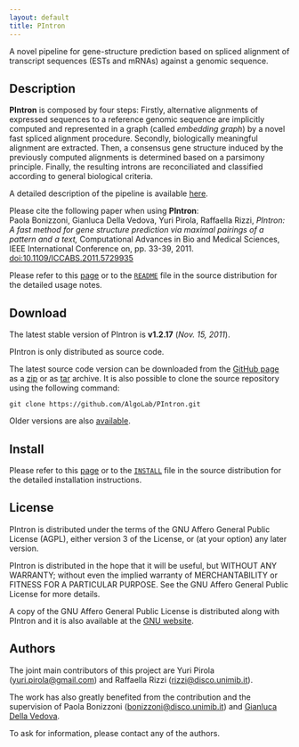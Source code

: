 ```yaml
---
layout: default
title: PIntron
---
```


A novel pipeline for gene-structure prediction based on spliced alignment of transcript sequences (ESTs and mRNAs) against a genomic sequence.

## Description

**PIntron** is composed by four steps:
Firstly, alternative alignments of expressed sequences to a reference
genomic sequence are implicitly computed and represented in a graph
(called *embedding graph*) by a novel fast spliced alignment procedure.
Secondly, biologically meaningful alignment are extracted.
Then, a consensus gene structure induced by the previously computed
alignments is determined based on a parsimony principle.
Finally, the resulting introns are reconciliated and classified
according to general biological criteria.

A detailed description of the pipeline is available
[here](http://arxiv.org/abs/1005.1514).

Please cite the following paper when using **PIntron**:   
Paola Bonizzoni, Gianluca Della Vedova, Yuri Pirola, Raffaella Rizzi,
*PIntron: A fast method for gene structure prediction via maximal
pairings of a pattern and a text,* Computational Advances in Bio and
Medical Sciences, IEEE International Conference on, pp. 33-39, 2011.   
[doi:10.1109/ICCABS.2011.5729935](http://dx.doi.org/10.1109/ICCABS.2011.5729935)

Please refer to this [page](usage.html) or to the
[`README`](https://github.com/AlgoLab/PIntron/blob/master/dist-docs/README.md)
file in the source distribution for the detailed usage notes.


## Download

The latest stable version of PIntron is **v1.2.17** (*Nov. 15, 2011*).

PIntron is only distributed as source code.

The latest source code version can be downloaded from the [GitHub page](https://github.com/AlgoLab/PIntron) as a [zip](https://github.com/AlgoLab/PIntron/zipball/master) or as [tar](https://github.com/AlgoLab/PIntron/tarball/master) archive.
It is also possible to clone the source repository using the following command:

    git clone https://github.com/AlgoLab/PIntron.git

Older versions are also [available](https://github.com/AlgoLab/PIntron/tags).


## Install

Please refer to this [page](install.html) or to the
[`INSTALL`](https://github.com/AlgoLab/PIntron/blob/master/dist-docs/INSTALL.md)
file in the source distribution for the detailed installation instructions.


## License

PIntron is distributed under the terms of the GNU Affero General Public
License (AGPL), either version 3 of the License, or (at your option) any
later version.

PIntron is distributed in the hope that it will be useful, but WITHOUT
ANY WARRANTY; without even the implied warranty of MERCHANTABILITY or
FITNESS FOR A PARTICULAR PURPOSE.  See the GNU Affero General Public
License for more details.

A copy of the GNU Affero General Public License is distributed along
with PIntron and it is also available at the
[GNU website](http://www.gnu.org/licenses/).


## Authors

The joint main contributors of this project are Yuri Pirola
(<yuri.pirola@gmail.com>) and Raffaella Rizzi (<rizzi@disco.unimib.it>).

The work has also greatly benefited from the contribution and the
supervision of Paola Bonizzoni (<bonizzoni@disco.unimib.it>) and
[Gianluca Della Vedova](http://gianluca.dellavedova.org).

To ask for information, please contact any of the authors.
